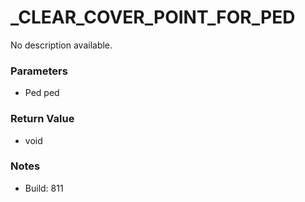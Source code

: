 # _CLEAR_COVER_POINT_FOR_PED

No description available.

### Parameters
* Ped ped

### Return Value
* void

### Notes
* Build: 811

